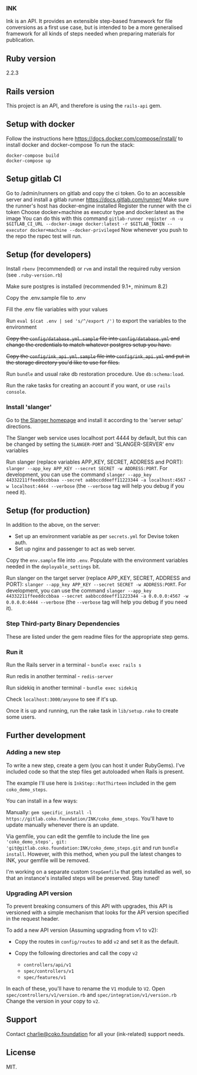 ### INK

Ink is an API. It provides an extensible step-based framework for file conversions as a first use case, but is intended to be a more generalised framework for all kinds of steps needed when preparing materials for publication.

## Ruby version

2.2.3

## Rails version

This project is an API, and therefore is using the `rails-api` gem.
## Setup with docker
Follow the instructions here https://docs.docker.com/compose/install/ to install docker and docker-compose
To run the stack:

    docker-compose build
    docker-compose up

## Setup gitlab CI

Go to /admin/runners on gitlab and copy the ci token.
Go to an accessible server and install a gitlab runner https://docs.gitlab.com/runner/
Make sure the runner's host has docker-engine installed
Register the runner with the ci token
  Choose docker+machine as executor type and docker:latest as the image
  You can do this with this command
  `gitlab-runner register -n -u $GITLAB_CI_URL --docker-image docker:latest -r $GITLAB_TOKEN --executor docker+machine --docker-privileged`
Now whenever you push to the repo the rspec test will run.


## Setup (for developers)

Install `rbenv` (recommended) or `rvm` and install the required ruby version (see `.ruby-version.rb`)

Make sure postgres is installed (recommended 9.1+, minimum 8.2)

Copy the .env.sample file to .env

Fill the .env file variables with your values

Run `eval $(cat .env | sed 's/^/export /')` to export the variables to the environment

~~Copy the `config/database.yml.sample` file into `config/database.yml` and change the credentials to match whatever postgres setup you have.~~

~~Copy the `config/ink_api.yml.sample` file into `config/ink_api.yml` and put in the storage directory you'd like to use for files.~~

Run `bundle` and usual rake db restoration procedure. Use `db:schema:load`.

Run the rake tasks for creating an account if you want, or use `rails console`.

### Install 'slanger'

Go to [the Slanger homepage](https://github.com/stevegraham/slanger) and install it according to the 'server setup' directions.

The Slanger web service uses localhost port 4444 by default, but this can be changed by setting the `SLANGER-PORT` and 'SLANGER-SERVER' env variables

Run slanger (replace variables APP_KEY, SECRET, ADDRESS and PORT): `slanger --app_key APP_KEY --secret SECRET -w ADDRESS:PORT`. For development, you can use the command `slanger --app_key 44332211ffeeddccbbaa --secret aabbccddeeff11223344 -a localhost:4567 -w localhost:4444 --verbose` (the `--verbose` tag will help you debug if you need it).

## Setup (for production)

In addition to the above, on the server:

- Set up an environment variable as per `secrets.yml` for Devise token auth.
- Set up nginx and passenger to act as web server.

Copy the `env.sample` file into `.env`. Populate with the environment variables needed in the `deployable_settings` bit.

Run slanger on the target server (replace APP_KEY, SECRET, ADDRESS and PORT): `slanger --app_key APP_KEY --secret SECRET -w ADDRESS:PORT`. For development, you can use the command `slanger --app_key 44332211ffeeddccbbaa --secret aabbccddeeff11223344 -a 0.0.0.0:4567 -w 0.0.0.0:4444 --verbose` (the `--verbose` tag will help you debug if you need it).

### Step Third-party Binary Dependencies

These are listed under the gem readme files for the appropriate step gems.

### Run it

Run the Rails server in a terminal - `bundle exec rails s`

Run redis in another terminal - `redis-server`

Run sidekiq in another terminal - `bundle exec sidekiq`

Check `localhost:3000/anyone` to see if it's up.

Once it is up and running, run the rake task in `lib/setup.rake` to create some users.

## Further development

### Adding a new step

To write a new step, create a gem (you can host it under RubyGems). I've included code so that the step files get autoloaded when Rails is present.

The example I'll use here is `InkStep::RotThirteen` included in the gem `coko_demo_steps`.

You can install in a few ways:

Manually: `gem specific_install -l https://gitlab.coko.foundation/INK/coko_demo_steps`. You'll have to update manually whenever there is an update.

Via gemfile, you can edit the gemfile to include the line `gem 'coko_demo_steps', git: 'git@gitlab.coko.foundation:INK/coko_demo_steps.git` and run `bundle install`. However, with this method, when you pull the latest changes to INK, your gemfile will be removed.

I'm working on a separate custom `StepGemfile` that gets installed as well, so that an instance's installed steps will be preserved. Stay tuned!

### Upgrading API version

To prevent breaking consumers of this API with upgrades, this API is versioned with a simple mechanism that looks for the API version specified in the request header.

To add a new API version (Assuming upgrading from v1 to v2):

* Copy the routes in `config/routes` to add `v2` and set it as the default.

* Copy the following directories and call the copy `v2`
  * `controllers/api/v1`
  * `spec/controllers/v1`
  * `spec/features/v1`

In each of these, you'll have to rename the `V1` module to `V2`.
Open `spec/controllers/v1/version.rb` and `spec/integration/v1/version.rb` Change the version in your copy to `v2`.

## Support

Contact charlie@coko.foundation for all your (ink-related) support needs.

## License

MIT.
